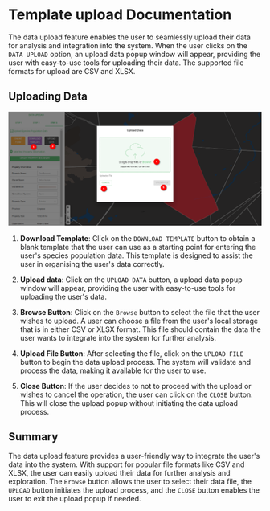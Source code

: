 # Template upload Documentation

The data upload feature enables the user to seamlessly upload their data for analysis and integration into the system. When the user clicks on the `DATA UPLOAD` option, an upload data popup window will appear, providing the user with easy-to-use tools for uploading their data. The supported file formats for upload are CSV and XLSX.

## Uploading Data

![Upload Data](./img/template-upload-1.png)

1. **Download Template**: Click on the `DOWNLOAD TEMPLATE` button to obtain a blank template that the user can use as a starting point for entering the user's species population data. This template is designed to assist the user in organising the user's data correctly.

2. **Upload data**: Click on the `UPLOAD DATA` button, a upload data popup window will appear, providing the user with easy-to-use tools for uploading the user's data.

3. **Browse Button**: Click on the `Browse` button to select the file that the user wishes to upload. A user can choose a file from the user's local storage that is in either CSV or XLSX format. This file should contain the data the user wants to integrate into the system for further analysis.

4. **Upload File Button**: After selecting the file, click on the `UPLOAD FILE` button to begin the data upload process. The system will validate and process the data, making it available for the user to use.

5. **Close Button**: If the user decides to not to proceed with the upload or wishes to cancel the operation, the user can click on the `CLOSE` button. This will close the upload popup without initiating the data upload process.

## Summary

The data upload feature provides a user-friendly way to integrate the user's data into the system. With support for popular file formats like CSV and XLSX, the user can easily upload their data for further analysis and exploration. The `Browse` button allows the user to select their data file, the `UPLOAD` button initiates the upload process, and the `CLOSE` button enables the user to exit the upload popup if needed.
